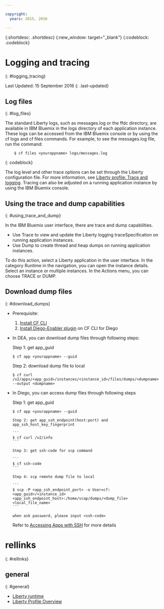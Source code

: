 ```yaml
---

copyright:
  years: 2015, 2016

---
```


{:shortdesc: .shortdesc}
{:new_window: target="_blank"}
{:codeblock: .codeblock}

# Logging and tracing
{: #logging_tracing}

Last Updated: 15 September 2016
{: .last-updated}

## Log files
{: #log_files}

The standard Liberty logs, such as messages.log or the ffdc directory, are available in IBM Bluemix in the logs directory of each application instance. These logs can be accessed from the IBM Bluemix console or by using the cf logs and cf files commands.
For example, to see the messages.log file, run the command:
```
    $ cf files <yourappname> logs/messages.log
```
{: codeblock}

The log level and other trace options can be set through the Liberty configuration file. For more information, see [Liberty profile: Trace and logging](http://www.ibm.com/support/knowledgecenter/SSAW57_8.5.5/com.ibm.websphere.wlp.nd.multiplatform.doc/ae/rwlp_logging.html?cp=SSAW57_8.5.5%2F3-17-0-0). Tracing can also be adjusted on a running application instance by using the IBM Bluemix console.

## Using the trace and dump capabilities
{: #using_trace_and_dump}

In the IBM Bluemix user interface, there are trace and dump capabilities.
* Use Trace to view and update the Liberty logging traceSpecification on running application instances.
* Use Dump to create thread and heap dumps on running application instances.

To do this action, select a Liberty application in the user interface. In the category Runtime in the navigation, you can open the instance details. Select an instance or multiple instances. In the Actions menu, you can choose TRACE or DUMP.

## Download dump files
{: #download_dumps}

  * Prerequisite:
    1. [Install CF CLI](https://docs.cloudfoundry.org/cf-cli/install-go-cli.html)
    2. [Install Diego-Enabler plugin](https://github.com/cloudfoundry-incubator/Diego-Enabler) on CF CLI for Diego

  * In DEA, you can download dump files through following steps:
  
    Step 1: get app_guid
    ```
    $ cf app <yourappname> --guid
    ```

    Step 2: download dump file to local

    ```
    $ cf curl /v2/apps/<app_guid>/instances/<instance_id>/files/dumps/<dumpname> --output <dumpname>
    ```

  * In Diego, you can access dump files through following steps
  
    Step 1: get app_guid
    ```
    $ cf app <yourappname> --guid
    ```

		Step 2: get app_ssh_endpoint(host:port) and app_ssh_host_key_fingerprint

		```
		$ cf curl /v2/info
		```

		Step 3: get ssh-code for scp command

		```
		$ cf ssh-code
		```

		Step 4: scp remote dump file to local
		
		```
		$ scp -P <app_ssh_endpoint_port> -o User=cf:<app_guid>/<instance_id> <app_ssh_endpoint_host>:/home/vcap/dumps/<dump_file> <local_file_name>
		```

		when ask password, please input <ssh-code>

	Refer to [Accessing Apps with SSH](https://docs.cloudfoundry.org/devguide/deploy-apps/ssh-apps.html) for more details


# rellinks
{: #rellinks}
## general
{: #general}
* [Liberty runtime](index.html)
* [Liberty Profile Overview](http://www-01.ibm.com/support/knowledgecenter/SSAW57_8.5.5/com.ibm.websphere.wlp.nd.doc/ae/cwlp_about.html)

